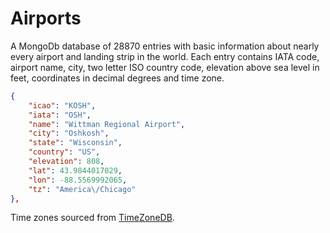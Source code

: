 # Airports

A MongoDb database of 28870 entries with basic information about nearly every airport and landing strip in the world. Each entry contains IATA code, airport name, city, two letter ISO country code, elevation above sea level in feet, coordinates in decimal degrees and time zone.

```json
{
    "icao": "KOSH",
    "iata": "OSH",
    "name": "Wittman Regional Airport",
    "city": "Oshkosh",
    "state": "Wisconsin",
    "country": "US",
    "elevation": 808,
    "lat": 43.9844017029,
    "lon": -88.5569992065,
    "tz": "America\/Chicago"
},
```

Time zones sourced from [TimeZoneDB](https://timezonedb.com).
